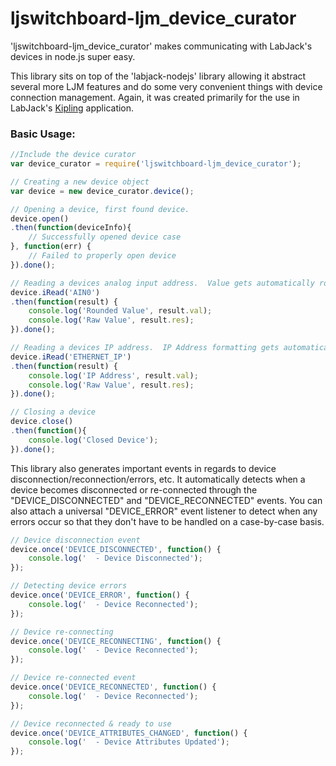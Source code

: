 ljswitchboard-ljm_device_curator
================================
'ljswitchboard-ljm_device_curator' makes communicating with LabJack's devices in node.js super easy.

This library sits on top of the 'labjack-nodejs' library allowing it abstract several more LJM features and do some very convenient things with device connection management.  Again, it was created primarily for the use in LabJack's [Kipling](https://labjack.com/support/software/applications/kipling) application.

### Basic Usage:
```javascript
//Include the device curator
var device_curator = require('ljswitchboard-ljm_device_curator');

// Creating a new device object
var device = new device_curator.device();

// Opening a device, first found device.
device.open()
.then(function(deviceInfo){
	// Successfully opened device case
}, function(err) {
	// Failed to properly open device
}).done();

// Reading a devices analog input address.  Value gets automatically rounded to 6 digits of precision.
device.iRead('AIN0')
.then(function(result) {
	console.log('Rounded Value', result.val);
	console.log('Raw Value', result.res);
}).done();

// Reading a devices IP address.  IP Address formatting gets automatically applied.
device.iRead('ETHERNET_IP')
.then(function(result) {
	console.log('IP Address', result.val);
	console.log('Raw Value', result.res);
}).done();

// Closing a device
device.close()
.then(function(){
	console.log('Closed Device');
}).done();
```

This library also generates important events in regards to device disconnection/reconnection/errors, etc.  It automatically detects when a device becomes disconnected or re-connected through the "DEVICE_DISCONNECTED" and "DEVICE_RECONNECTED" events. You can also attach a universal "DEVICE_ERROR" event listener to detect when any errors occur so that they don't have to be handled on a case-by-case basis.

```javascript
// Device disconnection event
device.once('DEVICE_DISCONNECTED', function() {
	console.log('  - Device Disconnected');
});

// Detecting device errors
device.once('DEVICE_ERROR', function() {
	console.log('  - Device Reconnected');
});

// Device re-connecting
device.once('DEVICE_RECONNECTING', function() {
	console.log('  - Device Reconnected');
});

// Device re-connected event
device.once('DEVICE_RECONNECTED', function() {
	console.log('  - Device Reconnected');
});

// Device reconnected & ready to use
device.once('DEVICE_ATTRIBUTES_CHANGED', function() {
	console.log('  - Device Attributes Updated');
});
```